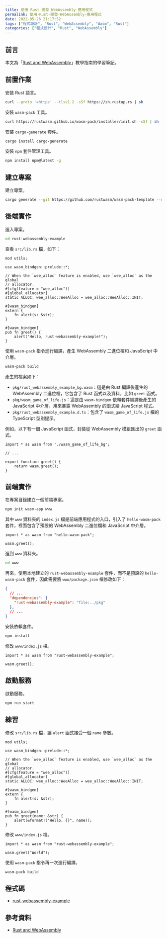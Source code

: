 ```yaml
---
title: 使用 Rust 開發 WebAssembly 應用程式
permalink: 使用-Rust-開發-WebAssembly-應用程式
date: 2022-05-26 21:17:52
tags: ["程式設計", "Rust", "WebAssembly", "Wasm", "Rust"]
categories: ["程式設計", "Rust", "WebAssembly"]
---
```


## 前言

本文為「[Rust and WebAssembly](https://rustwasm.github.io/docs/book/)」教學指南的學習筆記。

## 前置作業

安裝 Rust 語言。

```BASH
curl --proto '=https' --tlsv1.2 -sSf https://sh.rustup.rs | sh
```

安裝 `wasm-pack` 工具。

```BASH
curl https://rustwasm.github.io/wasm-pack/installer/init.sh -sSf | sh
```

安裝 `cargo-generate` 套件。

```BASH
cargo install cargo-generate
```

安裝 `npm` 套件管理工具。

```BASH
npm install npm@latest -g
```

## 建立專案

建立專案。

```BASH
cargo generate --git https://github.com/rustwasm/wasm-pack-template --name rust-webassembly-example
```

## 後端實作

進入專案。

```BASH
cd rust-webassembly-example
```

查看 `src/lib.rs` 檔，如下：

```RS
mod utils;

use wasm_bindgen::prelude::*;

// When the `wee_alloc` feature is enabled, use `wee_alloc` as the global
// allocator.
#[cfg(feature = "wee_alloc")]
#[global_allocator]
static ALLOC: wee_alloc::WeeAlloc = wee_alloc::WeeAlloc::INIT;

#[wasm_bindgen]
extern {
    fn alert(s: &str);
}

#[wasm_bindgen]
pub fn greet() {
    alert("Hello, rust-webassembly-example!");
}
```

使用 `wasm-pack` 指令進行編譯，產生 WebAssembly 二進位檔和 JavaScript 中介層。

```BASH
wasm-pack build
```

產生的檔案如下：

- `pkg/rust_webassembly_example_bg.wasm`：這是由 Rust 編譯後產生的 WebAssembly 二進位檔，它包含了 Rust 函式以及資料，比如 `greet` 函式。
- `pkg/wasm_game_of_life.js`：這是由 `wasm-bindgen` 依賴套件編譯後產生的 JavaScript 中介層，用來暴露 WebAssembly 的函式給 JavaScript 程式。
- `pkg/rust_webassembly_example.d.ts`：包含了 `wasm_game_of_life.js` 檔的 TypeScript 型別提示。

例如，以下有一個 JavaScript 函式，封裝從 WebAssembly 模組匯出的 `greet` 函式。

```JS
import * as wasm from './wasm_game_of_life_bg';

// ...

export function greet() {
    return wasm.greet();
}
```

## 前端實作

在專案目錄建立一個前端專案。

```BASH
npm init wasm-app www
```

其中 `www` 資料夾的 `index.js` 檔是前端應用程式的入口，引入了 `hello-wasm-pack` 套件，裡面包含了預設的 WebAssembly 二進位檔和 JavaScript 中介層。

```JS
import * as wasm from "hello-wasm-pack";

wasm.greet();
```

進到 `www` 資料夾。

```BASH
cd www
```

再來，使用本地建立的 `rust-webassembly-example` 套件，而不是預設的 `hello-wasm-pack` 套件，因此需要將 `www/package.json` 檔修改如下：

```JSON
{
  // ...
  "dependencies": {
    "rust-webassembly-example": "file:../pkg"
  },
  // ...
}
```

安裝依賴套件。

```BASH
npm install
```

修改 `www/index.js` 檔。

```JS
import * as wasm from "rust-webassembly-example";

wasm.greet();
```

## 啟動服務

啟動服務。

```BASH
npm run start
```

## 練習

修改 `src/lib.rs` 檔，讓 `alert` 函式接受一個 `name` 參數。

```JS
mod utils;

use wasm_bindgen::prelude::*;

// When the `wee_alloc` feature is enabled, use `wee_alloc` as the global
// allocator.
#[cfg(feature = "wee_alloc")]
#[global_allocator]
static ALLOC: wee_alloc::WeeAlloc = wee_alloc::WeeAlloc::INIT;

#[wasm_bindgen]
extern {
    fn alert(s: &str);
}

#[wasm_bindgen]
pub fn greet(name: &str) {
    alert(&format!("Hello, {}", name));
}
```

修改 `www/index.js` 檔。

```JS
import * as wasm from "rust-webassembly-example";

wasm.greet("World");
```

使用 `wasm-pack` 指令再一次進行編譯。

```BASH
wasm-pack build
```

## 程式碼

- [rust-webassembly-example](https://github.com/memochou1993/rust-webassembly-example)

## 參考資料

- [Rust and WebAssembly](https://rustwasm.github.io/docs/book/)
